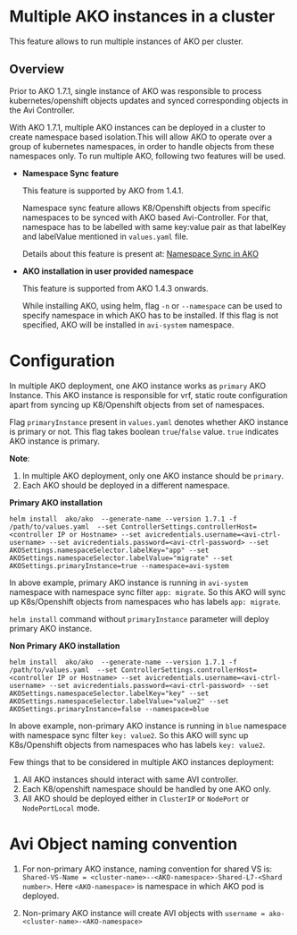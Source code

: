# Multiple AKO instances in a cluster

This feature allows to run multiple instances of AKO per cluster.

## Overview

Prior to AKO 1.7.1, single instance of AKO was responsible to process kubernetes/openshift objects updates and synced corresponding objects in the Avi Controller.

With AKO 1.7.1, multiple AKO instances can be deployed in a cluster to create namespace based isolation.This will allow AKO to operate over a group of kubernetes namespaces, in order to handle objects from these namespaces only. To run multiple AKO, following two features will be used.

* <b>Namespace Sync feature</b>

    This feature is supported by AKO from 1.4.1.

    Namespace sync feature allows K8/Openshift objects from specific namespaces to be synced with AKO based Avi-Controller. For that, namespace has to be labelled with same key:value pair as that labelKey and labelValue mentioned in `values.yaml` file.

    Details about this feature is present at: [Namespace Sync in AKO](objects.md#namespace-sync-in-ako)

* <b>AKO installation in user provided namespace</b>
    
    This feature is supported from AKO 1.4.3 onwards.

    While installing AKO, using helm, flag `-n` or `--namespace` can be used to specify namespace in which AKO has to be installed. If this flag is not specified, AKO will be installed in `avi-system` namespace.

# Configuration

In multiple AKO deployment, one AKO instance works as `primary` AKO Instance. This AKO instance is responsible for vrf, static route configuration apart from syncing up K8/Openshift objects from set of namespaces.

Flag `primaryInstance` present in `values.yaml` denotes whether AKO instance is primary or not. This flag takes boolean `true`/`false` value. `true` indicates AKO instance is primary.

**Note**: 
1. In multiple AKO deployment, only one AKO instance should be `primary`.
2. Each AKO should be deployed in a different namespace.

<b>Primary AKO installation</b>

```
helm install  ako/ako  --generate-name --version 1.7.1 -f /path/to/values.yaml  --set ControllerSettings.controllerHost=<controller IP or Hostname> --set avicredentials.username=<avi-ctrl-username> --set avicredentials.password=<avi-ctrl-password> --set AKOSettings.namespaceSelector.labelKey="app" --set AKOSettings.namespaceSelector.labelValue="migrate" --set AKOSettings.primaryInstance=true --namespace=avi-system

```

In above example, primary AKO instance is running in `avi-system` namespace with namespace sync filter `app: migrate`. So this AKO will sync up K8s/Openshift objects from namespaces who has labels `app: migrate`.

`helm install` command without `primaryInstance` parameter will deploy primary AKO instance. 


<b>Non Primary AKO installation</b>

```
helm install  ako/ako  --generate-name --version 1.7.1 -f /path/to/values.yaml  --set ControllerSettings.controllerHost=<controller IP or Hostname> --set avicredentials.username=<avi-ctrl-username> --set avicredentials.password=<avi-ctrl-password> --set AKOSettings.namespaceSelector.labelKey="key" --set AKOSettings.namespaceSelector.labelValue="value2" --set AKOSettings.primaryInstance=false --namespace=blue

```

In above example, non-primary AKO instance is running in `blue` namespace with namespace sync filter `key: value2`. So this AKO will sync up K8s/Openshift objects from namespaces who has labels `key: value2`.

Few things that to be considered in multiple AKO instances deployment:
1. All AKO instances should interact with same AVI controller.
2. Each K8/openshift namespace should be handled by one AKO only.
3. All AKO should be deployed either in `ClusterIP` or `NodePort` or `NodePortLocal` mode.



# Avi Object naming convention

1. For non-primary AKO instance, naming convention for shared VS is: `Shared-VS-Name = <cluster-name>--<AKO-namespace>-Shared-L7-<Shard number>`. Here `<AKO-namespace>` is namespace in which AKO pod is deployed.

2. Non-primary AKO instance will create AVI objects with `username = ako-<cluster-name>-<AKO-namespace>`


